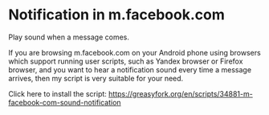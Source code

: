 # Notification in m.facebook.com
Play sound when a message comes.

If you are browsing m.facebook.com on your Android phone using browsers which support running user scripts, such as Yandex browser or Firefox browser, and you want to hear a notification sound every time a message arrives, then my script is very suitable for your need.

Click here to install the script:
https://greasyfork.org/en/scripts/34881-m-facebook-com-sound-notification

